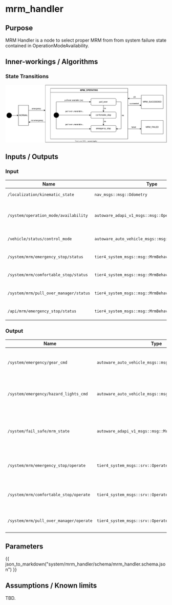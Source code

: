 # mrm_handler

## Purpose

MRM Handler is a node to select proper MRM from from system failure state contained in OperationModeAvailability.

## Inner-workings / Algorithms

### State Transitions

![mrm-state](image/mrm-state.svg)

## Inputs / Outputs

### Input

| Name                                   | Type                                                 | Description                                                                                         |
| -------------------------------------- | ---------------------------------------------------- | --------------------------------------------------------------------------------------------------- |
| `/localization/kinematic_state`        | `nav_msgs::msg::Odometry`                            | Used to decide whether vehicle is stopped or not                                                    |
| `/system/operation_mode/availability`  | `autoware_adapi_v1_msgs::msg::OperationModeState`    | Used to select proper MRM from system available mrm behavior contained in operationModeAvailability |
| `/vehicle/status/control_mode`         | `autoware_auto_vehicle_msgs::msg::ControlModeReport` | Used to check vehicle mode: autonomous or manual                                                    |
| `/system/mrm/emergency_stop/status`    | `tier4_system_msgs::msg::MrmBehaviorStatus`          | Used to check if MRM emergency stop operation is available                                          |
| `/system/mrm/comfortable_stop/status`  | `tier4_system_msgs::msg::MrmBehaviorStatus`          | Used to check if MRM comfortable stop operation is available                                        |
| `/system/mrm/pull_over_manager/status` | `tier4_system_msgs::msg::MrmBehaviorStatus`          | Used to check if MRM pull over operation is available                                               |
| `/api/mrm/emergency_stop/status`       | `tier4_system_msgs::msg::MrmBehaviorStatus`          | Used to check if MRM pull over operation is finished                                                |

### Output

| Name                                    | Type                                                   | Description                                           |
| --------------------------------------- | ------------------------------------------------------ | ----------------------------------------------------- |
| `/system/emergency/gear_cmd`            | `autoware_auto_vehicle_msgs::msg::GearCommand`         | Required to execute proper MRM (send gear cmd)        |
| `/system/emergency/hazard_lights_cmd`   | `autoware_auto_vehicle_msgs::msg::HazardLightsCommand` | Required to execute proper MRM (send turn signal cmd) |
| `/system/fail_safe/mrm_state`           | `autoware_adapi_v1_msgs::msg::MrmState`                | Inform MRM execution state and selected MRM behavior  |
| `/system/mrm/emergency_stop/operate`    | `tier4_system_msgs::srv::OperateMrm`                   | Execution order for MRM emergency stop                |
| `/system/mrm/comfortable_stop/operate`  | `tier4_system_msgs::srv::OperateMrm`                   | Execution order for MRM comfortable stop              |
| `/system/mrm/pull_over_manager/operate` | `tier4_system_msgs::srv::OperateMrm`                   | Execution order for MRM pull over                     |

## Parameters

{{ json_to_markdown("system/mrm_handler/schema/mrm_handler.schema.json") }}

## Assumptions / Known limits

TBD.